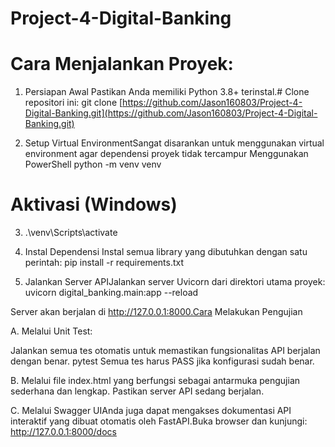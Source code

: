 # Project-4-Digital-Banking

# Cara Menjalankan Proyek:

1. Persiapan Awal
Pastikan Anda memiliki Python 3.8+ terinstal.# 
Clone repositori ini:
git clone [https://github.com/Jason160803/Project-4-Digital-Banking.git](https://github.com/Jason160803/Project-4-Digital-Banking.git)

2. Setup Virtual EnvironmentSangat disarankan untuk menggunakan virtual environment agar dependensi proyek tidak tercampur
Menggunakan PowerShell
python -m venv venv

# Aktivasi (Windows)
3. .\venv\Scripts\activate

4. Instal Dependensi
Instal semua library yang dibutuhkan dengan satu perintah:
pip install -r requirements.txt

5. Jalankan Server APIJalankan server Uvicorn dari direktori utama proyek:
uvicorn digital_banking.main:app --reload

Server akan berjalan di http://127.0.0.1:8000.Cara Melakukan Pengujian

A. Melalui Unit Test:

Jalankan semua tes otomatis untuk memastikan fungsionalitas API berjalan dengan benar. pytest Semua tes harus PASS jika konfigurasi sudah benar.

B. Melalui file index.html yang berfungsi sebagai antarmuka pengujian sederhana dan lengkap. Pastikan server API sedang berjalan.

C. Melalui Swagger UIAnda juga dapat mengakses dokumentasi API interaktif yang dibuat otomatis oleh FastAPI.Buka browser dan kunjungi: http://127.0.0.1:8000/docs
